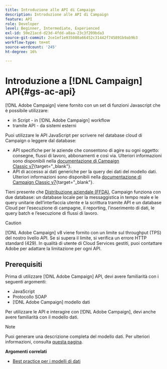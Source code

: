 ```yaml
---
title: Introduzione alle API di Campaign
description: Introduzione alle API di Campaign
feature: API
role: Developer
level: Beginner, Intermediate, Experienced
exl-id: 50e21acd-d23d-4fdd-a8aa-23c3f209bda3
source-git-commit: 2ce1ef1e935080a66452c31442f745891b9ab9b3
workflow-type: tm+mt
source-wordcount: '245'
ht-degree: 16%

---
```


# Introduzione a [!DNL Campaign] API{#gs-ac-api}

[!DNL Adobe Campaign] viene fornito con un set di funzioni Javascript che è possibile utilizzare:

* in Script - in [!DNL Adobe Campaign] workflow
* tramite API - da sistemi esterni

Puoi utilizzare le API JavaScript per scrivere nel database cloud di Campaign o leggere dal database:

* API specifiche per le aziende che consentono di agire su ogni oggetto: consegne, flussi di lavoro, abbonamenti e così via. Ulteriori informazioni sono disponibili nella [documentazione di Campaign Classic v7](https://experienceleague.adobe.com/docs/campaign-classic/using/configuring-campaign-classic/api/business-oriented-apis.html){target=&quot;_blank&quot;}.
* API di accesso ai dati generiche per la query dei dati del modello dati. Ulteriori informazioni sono disponibili nella [documentazione di Campaign Classic v7](https://experienceleague.adobe.com/docs/campaign-classic/using/configuring-campaign-classic/api/data-oriented-apis.html){target=&quot;_blank&quot;}.

Tieni presente che [Distribuzione aziendale (FFDA)](../architecture/enterprise-deployment.md), Campaign funziona con due database: un database locale per la messaggistica in tempo reale e le query unitarie dell’interfaccia utente e la scrittura tramite API e un database Cloud per l’esecuzione di campagne, il reporting, l’inserimento di dati, le query batch e l’esecuzione di flussi di lavoro.

>[!CAUTION]
>
>[!DNL Adobe Campaign] v8 viene fornito con un limite sul throughput (TPS) del nostro livello API. Se si supera il limite, si verifica un errore HTTP standard (429). In qualità di utente di Cloud Services gestiti, puoi contattare Adobe per adattare la limitazione per ogni API.

## Prerequisiti

Prima di utilizzare [!DNL Adobe Campaign] API, devi avere familiarità con i seguenti argomenti:

* JavaScript
* Protocollo SOAP
* [!DNL Adobe Campaign] modello dati

Per utilizzare le API e interagire con [!DNL Adobe Campaign], devi anche avere familiarità con il modello dati.

>[!NOTE]
>Puoi generare una descrizione completa del modello dati. Per ulteriori informazioni, consulta [questa pagina](datamodel.md).


**Argomenti correlati**

* [Best practice per i modelli di dati](datamodel-best-practices.md)
